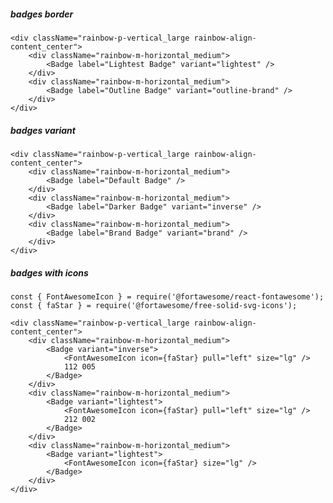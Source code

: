 ##### badges border

    <div className="rainbow-p-vertical_large rainbow-align-content_center">
        <div className="rainbow-m-horizontal_medium">
            <Badge label="Lightest Badge" variant="lightest" />
        </div>
        <div className="rainbow-m-horizontal_medium">
            <Badge label="Outline Badge" variant="outline-brand" />
        </div>
    </div>

##### badges variant

    <div className="rainbow-p-vertical_large rainbow-align-content_center">
        <div className="rainbow-m-horizontal_medium">
            <Badge label="Default Badge" />
        </div>
        <div className="rainbow-m-horizontal_medium">
            <Badge label="Darker Badge" variant="inverse" />
        </div>
        <div className="rainbow-m-horizontal_medium">
            <Badge label="Brand Badge" variant="brand" />
        </div>
    </div>

##### badges with icons

    const { FontAwesomeIcon } = require('@fortawesome/react-fontawesome');
    const { faStar } = require('@fortawesome/free-solid-svg-icons');

    <div className="rainbow-p-vertical_large rainbow-align-content_center">
        <div className="rainbow-m-horizontal_medium">
            <Badge variant="inverse">
                <FontAwesomeIcon icon={faStar} pull="left" size="lg" />
                112 005
            </Badge>
        </div>
        <div className="rainbow-m-horizontal_medium">
            <Badge variant="lightest">
                <FontAwesomeIcon icon={faStar} pull="left" size="lg" />
                212 002
            </Badge>
        </div>
        <div className="rainbow-m-horizontal_medium">
            <Badge variant="lightest">
                <FontAwesomeIcon icon={faStar} size="lg" />
            </Badge>
        </div>
    </div>